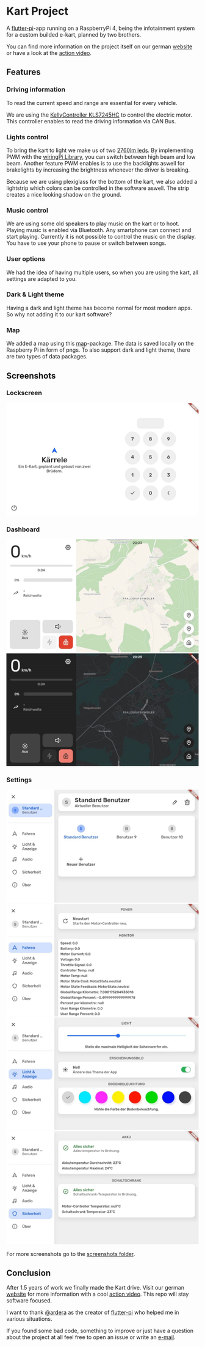 # Kart Project

A [flutter-pi](https://github.com/ardera/flutter-pi)-app running on a RaspberryPi 4, being the infotainment system for a custom builded e-kart,
planned by two brothers.

You can find more information on the project itself on our german [website](https://sites.google.com/view/kaerelle/) or have a look at the [action video](https://www.youtube.com/watch?v=eIbu9O5lCi4).

## Features

### Driving information

To read the current speed and range are essential for every vehicle.

We are using the [KellyController KLS7245HC](https://kellycontroller.com/shop/kls-h/) to control the electric motor. This controller enables to read the driving information via CAN Bus.

### Lights control

To bring the kart to light we make us of two [2760lm leds](https://www.leds.de/nichia-nfcwl060b-v2-chip-on-board-modul-2760lm-5000k-cri-80-30608.html). By implementing PWM with the [wiringPi Library](http://wiringpi.com), you can switch between high beam and low beam.
Another feature PWM enables is to use the backlights aswell for brakelights by increasing the brightness whenever the driver is breaking.

Because we are using plexiglass for the bottom of the kart, we also added a lightstrip which colors can be controlled in the software aswell. The strip creates a nice looking shadow on the ground.

### Music control

We are using some old speakers to play music on the kart or to hoot. Playing music is enabled via Bluetooth. Any smartphone can connect and start playing. Currently it is not possible to control the music on the display. You have to use your phone to pause or switch between songs.

### User options

We had the idea of having multiple users, so when you are using the kart, all settings are adapted to you.

### Dark & Light theme

Having a dark and light theme has become normal for most modern apps. So why not adding it to our kart software?

### Map

We added a map using this [map](https://pub.dev/packages/map)-package. The data is saved locally on the Raspberry Pi in form of pngs. To also support dark and light theme, there are two types of data packages.

## Screenshots

### Lockscreen

![lightmode_lockscreen](./screenshots/lightmode_lockscreen.jpg)

### Dashboard

![lightmode_dashboard](./screenshots/lightmode_dashboard.jpg)
![darkmode_dashboard](./screenshots/darkmode_dashboard.jpg)

### Settings

![lightmode_settings_users](./screenshots/lightmode_settings_users.jpg)
![lightmode_settings_driving](./screenshots/lightmode_settings_driving.jpg)
![lightmode_settings_light](./screenshots/lightmode_settings_light.jpg)
![lightmode_settings_safety](./screenshots/lightmode_settings_safety.jpg)

For more screenshots go to the [screenshots folder](https://github.com/matzesoft/kart-project/tree/master/screenshots).

## Conclusion

After 1.5 years of work we finally made the Kart drive. Visit our german [website](https://sites.google.com/view/kaerelle/) for more information with a cool [action video](https://www.youtube.com/watch?v=eIbu9O5lCi4). This repo will stay software focused.

I want to thank [@ardera](https://github.com/ardera) as the creator of [flutter-pi](https://github.com/ardera/flutter-pi) who helped me in various situations.

If you found some bad code, something to improve or just have a question about the project at all feel free to open an issue or write an [e-mail](mailto:matzesoft@gmail.com).
